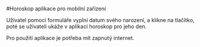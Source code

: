 #Horoskop aplikace pro mobilní zařízení

Uživatel pomocí formuláře vyplní datum svého narození, a klikne na tlačítko, poté se uživateli ukáže v aplikaci horoskop pro jeho den. 

Pro použití aplikace je potřeba mít zapnutý internet.
